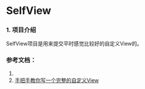 # SelfView
### 1. 项目介绍
 SelfView项目是用来提交平时感觉比较好的自定义View的。
 ### 参考文档：
 1.
 2. [手把手教你写一个完整的自定义View](http://blog.csdn.net/carson_ho/article/details/62037696)
 
